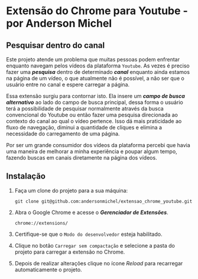 # Extensão do Chrome para Youtube - por Anderson Michel

## Pesquisar dentro do canal
Este projeto atende um problema que muitas pessoas podem enfrentar enquanto navegam pelos vídeos da plataforma `Youtube`. As vezes é preciso fazer uma ***pesquisa*** dentro de determinado ***canal*** enquanto ainda estamos na página de um vídeo, o que atualmente não é possível, a não ser que o usuário entre no canal e espere carregar a página.

Essa extensão surgiu para contornar isto. Ela insere um ***campo de busca alternativo*** ao lado do campo de busca principal, dessa forma o usuário terá a possibilidade de pesquisar normalmente através da busca convencional do Youtube ou então fazer uma pesquisa direcionada ao contexto do canal ao qual o vídeo pertence. Isso dá mais praticidade ao fluxo de navegação, diminui a quantidade de cliques e elimina a necessidade do carregamento de uma página.

Por ser um grande consumidor dos vídeos da plataforma percebi que havia uma maneira de melhorar a minha experiência e poupar algum tempo, fazendo buscas em canais diretamente na página dos vídeos. 

## Instalação

1. Faça um clone do projeto para a sua máquina:
   ```
   git clone git@github.com:andersonmichel/extensao_chrome_youtube.git
   ```
2. Abra o Google Chrome e acesse o ***Gerenciador de Extensões***.
   ```
   chrome://extensions/
   ```
   
3. Certifique-se que o `Modo do desenvolvedor` esteja habilitado.

4. Clique no botão `Carregar sem compactação` e selecione a pasta do projeto para carregar a extensão no Chrome.

5. Depois de realizar alterações clique no ícone _Reload_ para recarregar automaticamente o projeto.